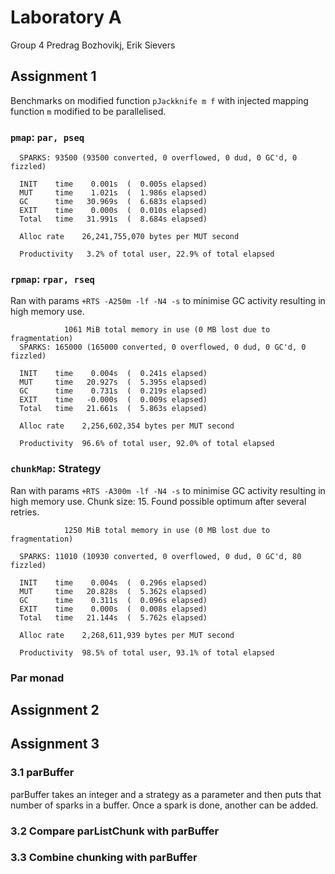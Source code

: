 # Laboratory A
Group 4
Predrag Bozhovikj, Erik Sievers

## Assignment 1

Benchmarks on modified function `pJackknife m f` with injected mapping function `m` modified to be parallelised.

### `pmap`: `par, pseq`

```
  SPARKS: 93500 (93500 converted, 0 overflowed, 0 dud, 0 GC'd, 0 fizzled)

  INIT    time    0.001s  (  0.005s elapsed)
  MUT     time    1.021s  (  1.986s elapsed)
  GC      time   30.969s  (  6.683s elapsed)
  EXIT    time    0.000s  (  0.010s elapsed)
  Total   time   31.991s  (  8.684s elapsed)

  Alloc rate    26,241,755,070 bytes per MUT second

  Productivity   3.2% of total user, 22.9% of total elapsed
```

### `rpmap`: `rpar, rseq`

Ran with params `+RTS -A250m -lf -N4 -s` to minimise GC activity resulting in high memory use.

```
            1061 MiB total memory in use (0 MB lost due to fragmentation)
  SPARKS: 165000 (165000 converted, 0 overflowed, 0 dud, 0 GC'd, 0 fizzled)

  INIT    time    0.004s  (  0.241s elapsed)
  MUT     time   20.927s  (  5.395s elapsed)
  GC      time    0.731s  (  0.219s elapsed)
  EXIT    time   -0.000s  (  0.009s elapsed)
  Total   time   21.661s  (  5.863s elapsed)

  Alloc rate    2,256,602,354 bytes per MUT second

  Productivity  96.6% of total user, 92.0% of total elapsed
```

### `chunkMap`: Strategy

Ran with params `+RTS -A300m -lf -N4 -s` to minimise GC activity resulting in high memory use. Chunk size: 15. Found possible optimum after several retries. 

```
            1250 MiB total memory in use (0 MB lost due to fragmentation)

  SPARKS: 11010 (10930 converted, 0 overflowed, 0 dud, 0 GC'd, 80 fizzled)

  INIT    time    0.004s  (  0.296s elapsed)
  MUT     time   20.828s  (  5.362s elapsed)
  GC      time    0.311s  (  0.096s elapsed)
  EXIT    time    0.000s  (  0.008s elapsed)
  Total   time   21.144s  (  5.762s elapsed)

  Alloc rate    2,268,611,939 bytes per MUT second

  Productivity  98.5% of total user, 93.1% of total elapsed
```

### Par monad

## Assignment 2

<!-- Todo: add benchmarks -->

## Assignment 3

### 3.1 parBuffer

parBuffer takes an integer and a strategy as a parameter and then puts that number of sparks in a buffer. Once a spark is done, another can be added.

### 3.2 Compare parListChunk with parBuffer

<!-- Insert screenshots of threadscope spark pool and explain -->

### 3.3 Combine chunking with parBuffer

<!-- Try it out, look at threadscope and explain what's going on -->